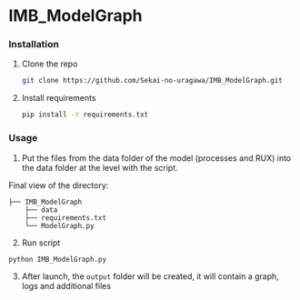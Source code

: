 # IMB_ModelGraph

### Installation

1. Clone the repo
   ```sh
   git clone https://github.com/Sekai-no-uragawa/IMB_ModelGraph.git
   ```
2. Install requirements
   ```sh
   pip install -r requirements.txt
   ```
   
### Usage

1. Put the files from the data folder of the model (processes and RUX) into the data folder at the level with the script.

Final view of the directory:

```
├── IMB_ModelGraph
    ├── data
    ├── requirements.txt
    └── ModelGraph.py
``` 
2. Run script
```sh
python IMB_ModelGraph.py
```

3. After launch, the `output` folder will be created, it will contain a graph, logs and additional files
